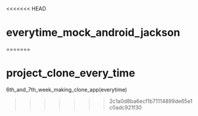 <<<<<<< HEAD
# everytime_mock_android_jackson
=======
# project_clone_every_time
6th_and_7th_week_making_clone_app(everytime)
>>>>>>> 2c1a0d8ba6ecf1b71114899de65e1c0adc921f30
